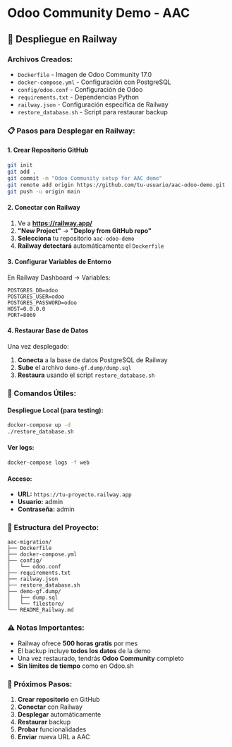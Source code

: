 # Odoo Community Demo - AAC

## 🚀 Despliegue en Railway

### Archivos Creados:
- `Dockerfile` - Imagen de Odoo Community 17.0
- `docker-compose.yml` - Configuración con PostgreSQL
- `config/odoo.conf` - Configuración de Odoo
- `requirements.txt` - Dependencias Python
- `railway.json` - Configuración específica de Railway
- `restore_database.sh` - Script para restaurar backup

### 📋 Pasos para Desplegar en Railway:

#### 1. Crear Repositorio GitHub
```bash
git init
git add .
git commit -m "Odoo Community setup for AAC demo"
git remote add origin https://github.com/tu-usuario/aac-odoo-demo.git
git push -u origin main
```

#### 2. Conectar con Railway
1. Ve a **https://railway.app/**
2. **"New Project"** → **"Deploy from GitHub repo"**
3. **Selecciona** tu repositorio `aac-odoo-demo`
4. **Railway detectará** automáticamente el `Dockerfile`

#### 3. Configurar Variables de Entorno
En Railway Dashboard → Variables:
```
POSTGRES_DB=odoo
POSTGRES_USER=odoo
POSTGRES_PASSWORD=odoo
HOST=0.0.0.0
PORT=8069
```

#### 4. Restaurar Base de Datos
Una vez desplegado:
1. **Conecta** a la base de datos PostgreSQL de Railway
2. **Sube** el archivo `demo-gf.dump/dump.sql`
3. **Restaura** usando el script `restore_database.sh`

### 🔧 Comandos Útiles:

#### Despliegue Local (para testing):
```bash
docker-compose up -d
./restore_database.sh
```

#### Ver logs:
```bash
docker-compose logs -f web
```

#### Acceso:
- **URL:** `https://tu-proyecto.railway.app`
- **Usuario:** admin
- **Contraseña:** admin

### 📁 Estructura del Proyecto:
```
aac-migration/
├── Dockerfile
├── docker-compose.yml
├── config/
│   └── odoo.conf
├── requirements.txt
├── railway.json
├── restore_database.sh
├── demo-gf.dump/
│   ├── dump.sql
│   └── filestore/
└── README_Railway.md
```

### ⚠️ Notas Importantes:
- Railway ofrece **500 horas gratis** por mes
- El backup incluye **todos los datos** de la demo
- Una vez restaurado, tendrás **Odoo Community** completo
- **Sin límites de tiempo** como en Odoo.sh

### 🎯 Próximos Pasos:
1. **Crear repositorio** en GitHub
2. **Conectar** con Railway
3. **Desplegar** automáticamente
4. **Restaurar** backup
5. **Probar** funcionalidades
6. **Enviar** nueva URL a AAC
